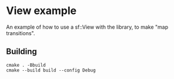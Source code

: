 # View example

An example of how to use a sf::View with the library, to make "map transitions".

## Building

```
cmake . -Bbuild
cmake --build build --config Debug
```